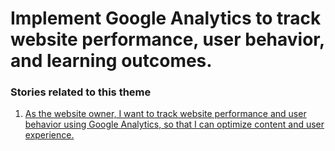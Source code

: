 # Implement Google Analytics to track website performance, user behavior, and learning outcomes.

### Stories related to this theme
1. [As the website owner, I want to track website performance and user behavior using Google Analytics, so that I can optimize content and user experience.](stories/s3.md)